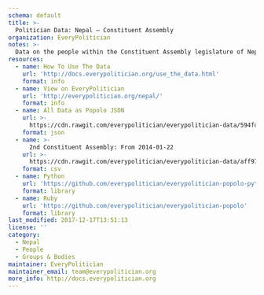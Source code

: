 ```yaml
---
schema: default
title: >-
  Politician Data: Nepal — Constituent Assembly
organization: EveryPolitician
notes: >-
  Data on the people within the Constituent Assembly legislature of Nepal.
resources:
  - name: How To Use The Data
    url: 'http://docs.everypolitician.org/use_the_data.html'
    format: info
  - name: View on EveryPolitician
    url: 'http://everypolitician.org/nepal/'
    format: info
  - name: All Data as Popolo JSON
    url: >-
      https://cdn.rawgit.com/everypolitician/everypolitician-data/594fd29dbb04adb4b620f0cd1ff9079021411875/data/Nepal/Assembly/ep-popolo-v1.0.json
    format: json
  - name: >-
      2nd Constituent Assembly: From 2014-01-22
    url: >-
      https://cdn.rawgit.com/everypolitician/everypolitician-data/aff97cd49b3dd08b9c12fc2a6aeabe2e62a0f692/data/Nepal/Assembly/term-ca2.csv
    format: csv
  - name: Python
    url: 'https://github.com/everypolitician/everypolitician-popolo-python'
    format: library
  - name: Ruby
    url: 'https://github.com/everypolitician/everypolitician-popolo'
    format: library
last_modified: 2017-12-17T13:51:13
license: ''
category:
  - Nepal
  - People
  - Groups & Bodies
maintainer: EveryPolitician
maintainer_email: team@everypolitician.org
more_info: http://docs.everypolitician.org
---
```

